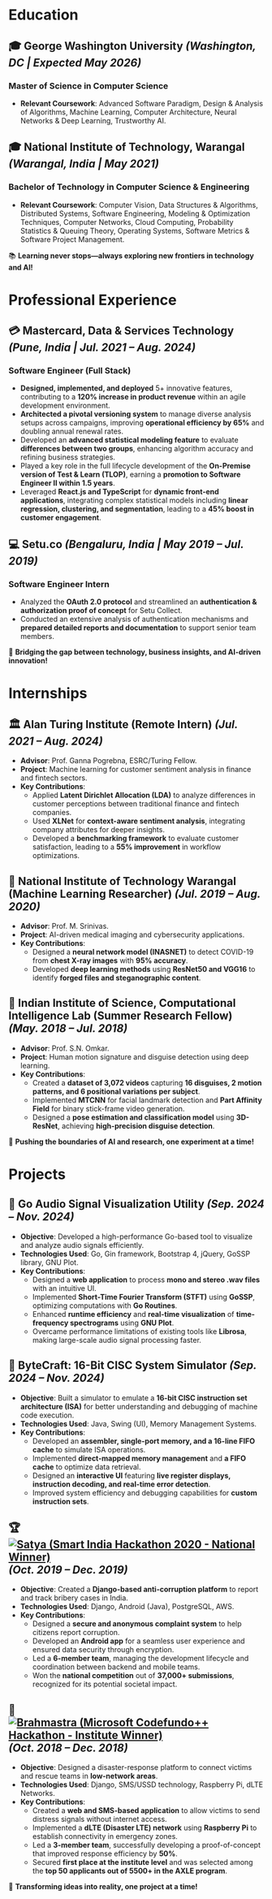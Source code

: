 # Education

## 🎓 **George Washington University** *(Washington, DC | Expected May 2026)*  
### **Master of Science in Computer Science**  
- **Relevant Coursework**: Advanced Software Paradigm, Design & Analysis of Algorithms, Machine Learning, Computer Architecture, Neural Networks & Deep Learning, Trustworthy AI.  

## 🎓 **National Institute of Technology, Warangal** *(Warangal, India | May 2021)*  
### **Bachelor of Technology in Computer Science & Engineering**  
- **Relevant Coursework**: Computer Vision, Data Structures & Algorithms, Distributed Systems, Software Engineering, Modeling & Optimization Techniques, Computer Networks, Cloud Computing, Probability Statistics & Queuing Theory, Operating Systems, Software Metrics & Software Project Management.  

📚 **Learning never stops—always exploring new frontiers in technology and AI!**


# Professional Experience

## 💳 **Mastercard, Data & Services Technology** *(Pune, India | Jul. 2021 – Aug. 2024)*  
### **Software Engineer (Full Stack)**  
- **Designed, implemented, and deployed** 5+ innovative features, contributing to a **120% increase in product revenue** within an agile development environment.  
- **Architected a pivotal versioning system** to manage diverse analysis setups across campaigns, improving **operational efficiency by 65%** and doubling annual renewal rates.  
- Developed an **advanced statistical modeling feature** to evaluate **differences between two groups**, enhancing algorithm accuracy and refining business strategies.  
- Played a key role in the full lifecycle development of the **On-Premise version of Test & Learn (TLOP)**, earning a **promotion to Software Engineer II within 1.5 years**.  
- Leveraged **React.js and TypeScript** for **dynamic front-end applications**, integrating complex statistical models including **linear regression, clustering, and segmentation**, leading to a **45% boost in customer engagement**.  

## 💻 **Setu.co** *(Bengaluru, India | May 2019 – Jul. 2019)*  
### **Software Engineer Intern**  
- Analyzed the **OAuth 2.0 protocol** and streamlined an **authentication & authorization proof of concept** for Setu Collect.  
- Conducted an extensive analysis of authentication mechanisms and **prepared detailed reports and documentation** to support senior team members.  

🚀 **Bridging the gap between technology, business insights, and AI-driven innovation!**


# Internships

## 🏛 **Alan Turing Institute (Remote Intern)** *(Jul. 2021 – Aug. 2024)*  
- **Advisor**: Prof. Ganna Pogrebna, ESRC/Turing Fellow.  
- **Project**: Machine learning for customer sentiment analysis in finance and fintech sectors.  
- **Key Contributions**:  
  - Applied **Latent Dirichlet Allocation (LDA)** to analyze differences in customer perceptions between traditional finance and fintech companies.  
  - Used **XLNet** for **context-aware sentiment analysis**, integrating company attributes for deeper insights.  
  - Developed a **benchmarking framework** to evaluate customer satisfaction, leading to a **55% improvement** in workflow optimizations.  

## 🧪 **National Institute of Technology Warangal (Machine Learning Researcher)** *(Jul. 2019 – Aug. 2020)*  
- **Advisor**: Prof. M. Srinivas.  
- **Project**: AI-driven medical imaging and cybersecurity applications.  
- **Key Contributions**:  
  - Designed a **neural network model (INASNET)** to detect COVID-19 from **chest X-ray images** with **95% accuracy**.  
  - Developed **deep learning methods** using **ResNet50 and VGG16** to identify **forged files and steganographic content**.  

## 🏫 **Indian Institute of Science, Computational Intelligence Lab (Summer Research Fellow)** *(May. 2018 – Jul. 2018)*  
- **Advisor**: Prof. S.N. Omkar.  
- **Project**: Human motion signature and disguise detection using deep learning.  
- **Key Contributions**:  
  - Created a **dataset of 3,072 videos** capturing **16 disguises, 2 motion patterns, and 6 positional variations per subject**.  
  - Implemented **MTCNN** for facial landmark detection and **Part Affinity Field** for binary stick-frame video generation.  
  - Designed a **pose estimation and classification model** using **3D-ResNet**, achieving **high-precision disguise detection**.  

🚀 **Pushing the boundaries of AI and research, one experiment at a time!**


# Projects

## 🎵 **Go Audio Signal Visualization Utility** *(Sep. 2024 – Nov. 2024)*  
- **Objective**: Developed a high-performance Go-based tool to visualize and analyze audio signals efficiently.  
- **Technologies Used**: Go, Gin framework, Bootstrap 4, jQuery, GoSSP library, GNU Plot.  
- **Key Contributions**:  
  - Designed a **web application** to process **mono and stereo .wav files** with an intuitive UI.  
  - Implemented **Short-Time Fourier Transform (STFT)** using **GoSSP**, optimizing computations with **Go Routines**.  
  - Enhanced **runtime efficiency** and **real-time visualization** of **time-frequency spectrograms** using **GNU Plot**.  
  - Overcame performance limitations of existing tools like **Librosa**, making large-scale audio signal processing faster.  

## 🔢 **ByteCraft: 16-Bit CISC System Simulator** *(Sep. 2024 – Nov. 2024)*  
- **Objective**: Built a simulator to emulate a **16-bit CISC instruction set architecture (ISA)** for better understanding and debugging of machine code execution.  
- **Technologies Used**: Java, Swing (UI), Memory Management Systems.  
- **Key Contributions**:  
  - Developed an **assembler, single-port memory, and a 16-line FIFO cache** to simulate ISA operations.  
  - Implemented **direct-mapped memory management** and **a FIFO cache** to optimize data retrieval.  
  - Designed an **interactive UI** featuring **live register displays, instruction decoding, and real-time error detection**.  
  - Improved system efficiency and debugging capabilities for **custom instruction sets**.  

## 🏆 **[![Satya (Smart India Hackathon 2020 - National Winner)](https://img.youtube.com/vi/geFl37R0cQc/0.jpg)](https://www.youtube.com/watch?v=geFl37R0cQc&feature=youtu.be)** *(Oct. 2019 – Dec. 2019)*  
- **Objective**: Created a **Django-based anti-corruption platform** to report and track bribery cases in India.  
- **Technologies Used**: Django, Android (Java), PostgreSQL, AWS.  
- **Key Contributions**:  
  - Designed a **secure and anonymous complaint system** to help citizens report corruption.  
  - Developed an **Android app** for a seamless user experience and ensured data security through encryption.  
  - Led a **6-member team**, managing the development lifecycle and coordination between backend and mobile teams.  
  - Won the **national competition** out of **37,000+ submissions**, recognized for its potential societal impact.  

## 🚨 **[![Brahmastra (Microsoft Codefundo++ Hackathon - Institute Winner)](https://img.youtube.com/vi/CNf3aye4r5U/1.jpg)](https://www.youtube.com/watch?v=CNf3aye4r5U)** *(Oct. 2018 – Dec. 2018)*  
- **Objective**: Designed a disaster-response platform to connect victims and rescue teams in **low-network areas**.  
- **Technologies Used**: Django, SMS/USSD technology, Raspberry Pi, dLTE Networks.  
- **Key Contributions**:  
  - Created a **web and SMS-based application** to allow victims to send distress signals without internet access.  
  - Implemented a **dLTE (Disaster LTE) network** using **Raspberry Pi** to establish connectivity in emergency zones.  
  - Led a **3-member team**, successfully developing a proof-of-concept that improved response efficiency by **50%**.  
  - Secured **first place at the institute level** and was selected among the **top 50 applicants out of 5500+ in the AXLE program**.  

🚀 **Transforming ideas into reality, one project at a time!**